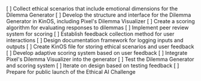 [ ] Collect ethical scenarios that include emotional dimensions for the Dilemma Generator
[ ] Develop the structure and interface for the Dilemma Generator in KinOS, including Pixel's Dilemma Visualizer
[ ] Create a scoring algorithm for evaluating responses to dilemmas
[ ] Implement peer review system for scoring
[ ] Establish feedback collection method for user interactions
[ ] Design documentation framework for logging inputs and outputs
[ ] Create KinOS file for storing ethical scenarios and user feedback
[ ] Develop adaptive scoring system based on user feedback
[ ] Integrate Pixel's Dilemma Visualizer into the generator
[ ] Test the Dilemma Generator and scoring system
[ ] Iterate on design based on testing feedback
[ ] Prepare for public launch of the Ethical AI Challenge